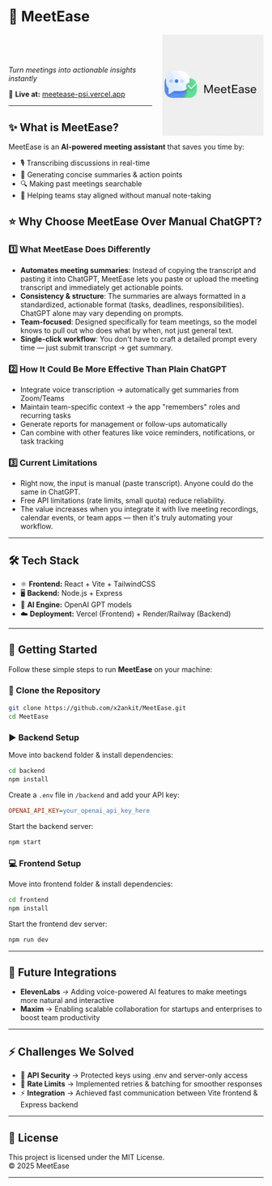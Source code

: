# 🚀 MeetEase <a href="https://meetease-psi.vercel.app/" target="_blank">
  <img src="/assets/MeetEaseLogo.png" alt="MeetEase Logo" align="right" width="200" style="margin-left:20px;" />
</a>

<span style="display:block; margin-top:80px;">*Turn meetings into actionable insights instantly*</span>  

🔗 **Live at:** [meetease-psi.vercel.app](https://meetease-psi.vercel.app)

---

## ✨ What is MeetEase?

MeetEase is an **AI-powered meeting assistant** that saves you time by:
- 🎙️ Transcribing discussions in real-time  
- 📝 Generating concise summaries & action points  
- 🔍 Making past meetings searchable  
- 🤝 Helping teams stay aligned without manual note-taking

## ⭐ Why Choose MeetEase Over Manual ChatGPT?

### 1️⃣ What MeetEase Does Differently
- **Automates meeting summaries**: Instead of copying the transcript and pasting it into ChatGPT, MeetEase lets you paste or upload the meeting transcript and immediately get actionable points.
- **Consistency & structure**: The summaries are always formatted in a standardized, actionable format (tasks, deadlines, responsibilities). ChatGPT alone may vary depending on prompts.
- **Team-focused**: Designed specifically for team meetings, so the model knows to pull out who does what by when, not just general text.
- **Single-click workflow**: You don't have to craft a detailed prompt every time — just submit transcript → get summary.

### 2️⃣ How It Could Be More Effective Than Plain ChatGPT
- Integrate voice transcription → automatically get summaries from Zoom/Teams
- Maintain team-specific context → the app "remembers" roles and recurring tasks
- Generate reports for management or follow-ups automatically
- Can combine with other features like voice reminders, notifications, or task tracking

### 3️⃣ Current Limitations
- Right now, the input is manual (paste transcript). Anyone could do the same in ChatGPT.
- Free API limitations (rate limits, small quota) reduce reliability.
- The value increases when you integrate it with live meeting recordings, calendar events, or team apps — then it's truly automating your workflow.

---

## 🛠️ Tech Stack

- ⚛️ **Frontend:** React + Vite + TailwindCSS
- 🖥️ **Backend:** Node.js + Express
- 🤖 **AI Engine:** OpenAI GPT models
- ☁️ **Deployment:** Vercel (Frontend) + Render/Railway (Backend)

---

## 🚀 Getting Started

Follow these simple steps to run **MeetEase** on your machine:

### 🔧 Clone the Repository
```bash
git clone https://github.com/x2ankit/MeetEase.git
cd MeetEase
```

### ▶️ Backend Setup
Move into backend folder & install dependencies:
```bash
cd backend
npm install
```

Create a `.env` file in `/backend` and add your API key:
```ini
OPENAI_API_KEY=your_openai_api_key_here
```

Start the backend server:
```bash
npm start
```

### 💻 Frontend Setup
Move into frontend folder & install dependencies:
```bash
cd frontend
npm install
```

Start the frontend dev server:
```bash
npm run dev
```

---

## 🎤 Future Integrations

- **ElevenLabs** → Adding voice-powered AI features to make meetings more natural and interactive
- **Maxim** → Enabling scalable collaboration for startups and enterprises to boost team productivity

---

## ⚡ Challenges We Solved

- 🔑 **API Security** → Protected keys using .env and server-only access
- 🐞 **Rate Limits** → Implemented retries & batching for smoother responses
- ⚡ **Integration** → Achieved fast communication between Vite frontend & Express backend

---

## 📜 License

This project is licensed under the MIT License.  
© 2025 MeetEase

---
